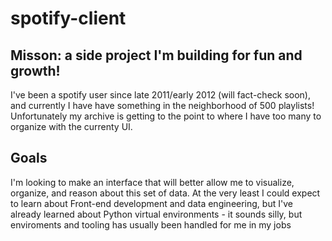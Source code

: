 # spotify-client

## Misson: a side project I'm building for fun and growth! 
I've been a spotify user since late 2011/early 2012 (will fact-check soon), and currently I have have something in the neighborhood of 500 playlists! 
Unfortunately my archive is getting to the point to where I have too many to organize with the currenty UI. 

## Goals 
I'm looking to make an interface that will better allow me to visualize, organize, and reason about this set of data. 
At the very least I could expect to learn about Front-end development and data engineering, but I've already learned about Python virtual environments - it sounds silly, but enviroments and tooling has usually been handled for me in my jobs 

